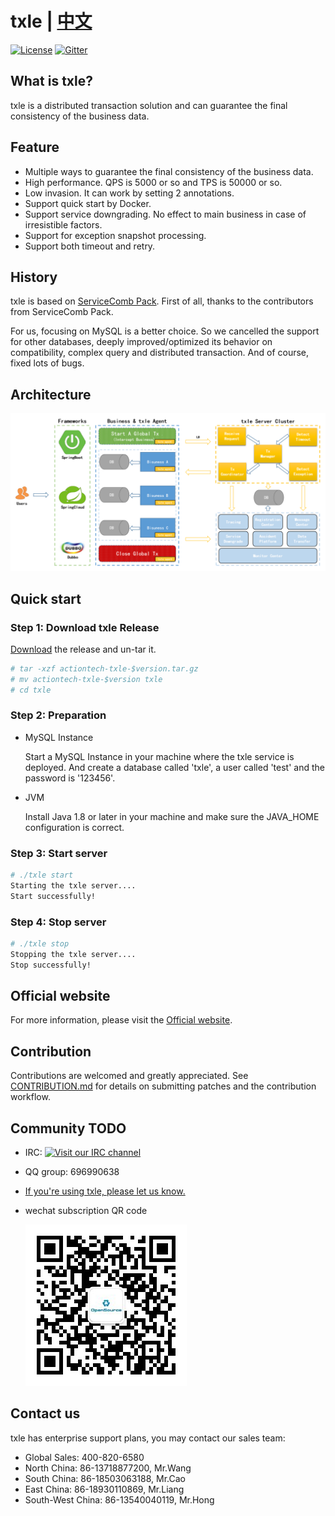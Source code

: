 # txle | [中文](README_ZH.md)
[![License](https://img.shields.io/badge/license-Apache%202-4EB1BA.svg)](https://www.apache.org/licenses/LICENSE-2.0.html)
[![Gitter](https://img.shields.io/static/v1?label=chat&message=on&nbsp;gitter&color=brightgreen)](https://gitter.im/actiontech-txle/Lobby)

## What is txle?
txle is a distributed transaction solution and can guarantee the final consistency of the business data.
## Feature
* Multiple ways to guarantee the final consistency of the business data.
* High performance. QPS is 5000 or so and TPS is 50000 or so.
* Low invasion. It can work by setting 2 annotations.
* Support quick start by Docker.
* Support service downgrading. No effect to main business in case of irresistible factors.
* Support for exception snapshot processing.
* Support both timeout and retry.

## History
txle is based on [ServiceComb Pack](https://github.com/apache/servicecomb-pack). First of all, thanks to the contributors from ServiceComb Pack.

For us, focusing on MySQL is a better choice. So we cancelled the support for other databases, deeply improved/optimized its behavior on compatibility, complex query and distributed transaction. And of course, fixed lots of bugs.
## Architecture

![txle architecture](docs/txle-architecture.png)

## Quick start
### Step 1: Download txle Release
[Download](https://github.com/actiontech/txle/releases) the release and un-tar it.

```bash
# tar -xzf actiontech-txle-$version.tar.gz
# mv actiontech-txle-$version txle
# cd txle
```
### Step 2: Preparation
* MySQL Instance

    Start a MySQL Instance in your machine where the txle service is deployed. And create a database called 'txle', a user called 'test' and the password is '123456'.

* JVM

    Install Java 1.8 or later in your machine and make sure the JAVA_HOME configuration is correct.

### Step 3: Start server
```bash
# ./txle start
Starting the txle server....
Start successfully!
```
### Step 4: Stop server

```bash
# ./txle stop
Stopping the txle server....
Stop successfully!
```

## Official website

For more information, please visit the [Official website](https://opensource.actionsky.com/).

## Contribution

Contributions are welcomed and greatly appreciated. See [CONTRIBUTION.md](https://github.com/actiontech/txle/docs/CONTRIBUTION.md) for details on submitting patches and the contribution workflow.

## Community TODO

* IRC: [![Visit our IRC channel](https://kiwiirc.com/buttons/irc.freenode.net/txle.png)](https://kiwiirc.com/client/irc.freenode.net/?nick=user|?&theme=cli#txle)
* QQ group: 696990638
* [If you're using txle, please let us know.](https://wj.qq.com/s/2291106/09f4)
* wechat subscription QR code
  
  ![dble](./docs/QR_code.png)

## Contact us

txle has enterprise support plans, you may contact our sales team:

- Global Sales: 400-820-6580
- North China: 86-13718877200, Mr.Wang
- South China: 86-18503063188, Mr.Cao
- East China: 86-18930110869, Mr.Liang
- South-West China: 86-13540040119, Mr.Hong

